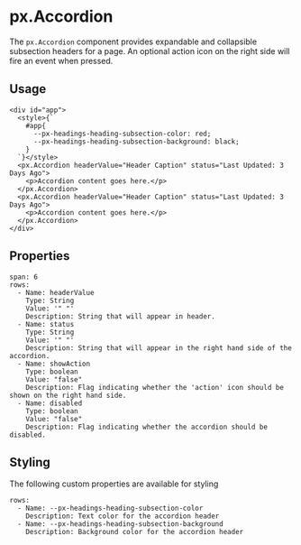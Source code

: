 # px.Accordion
The `px.Accordion` component provides expandable and collapsible subsection headers for a page.
An optional action icon on the right side will fire an event when pressed.



## Usage

```react
<div id="app">
  <style>{`
    #app{
      --px-headings-heading-subsection-color: red;
      --px-headings-heading-subsection-background: black;
    }
  `}</style>
  <px.Accordion headerValue="Header Caption" status="Last Updated: 3 Days Ago">
    <p>Accordion content goes here.</p>
  </px.Accordion>
  <px.Accordion headerValue="Header Caption" status="Last Updated: 3 Days Ago">
    <p>Accordion content goes here.</p>
  </px.Accordion>
</div>
```


## Properties

```table
span: 6
rows:
  - Name: headerValue
    Type: String
    Value: '" "'
    Description: String that will appear in header.
  - Name: status
    Type: String
    Value: '" "'
    Description: String that will appear in the right hand side of the accordion.
  - Name: showAction
    Type: boolean
    Value: "false"
    Description: Flag indicating whether the 'action' icon should be shown on the right hand side.
  - Name: disabled
    Type: boolean
    Value: "false"
    Description: Flag indicating whether the accordion should be disabled.
```

## Styling
The following custom properties are available for styling

```table
rows:
  - Name: --px-headings-heading-subsection-color
    Description: Text color for the accordion header
  - Name: --px-headings-heading-subsection-background
    Description: Background color for the accordion header
```
